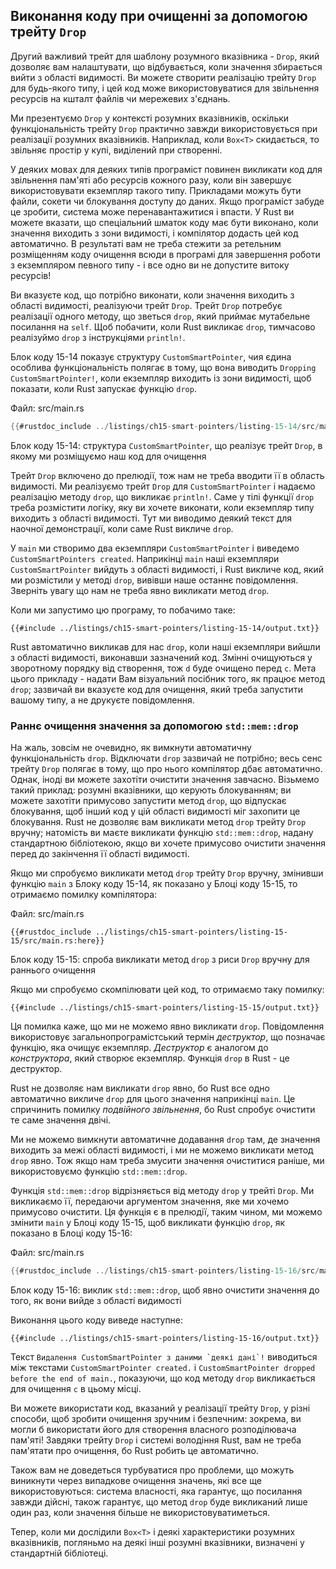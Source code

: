 ## Виконання коду при очищенні за допомогою трейту `Drop`

Другий важливий трейт для шаблону розумного вказівника - `Drop`, який дозволяє вам налаштувати, що відбувається, коли значення збирається вийти з області видимості. Ви можете створити реалізацію трейту `Drop` для будь-якого типу, і цей код може використовуватися для звільнення ресурсів на кшталт файлів чи мережевих з'єднань.

Ми презентуємо `Drop` у контексті розумних вказівників, оскільки функціональність трейту `Drop` практично завжди використовується при реалізації розумних вказівників. Наприклад, коли `Box<T>` скидається, то звільняє простір у купі, виділений при створенні.

У деяких мовах для деяких типів програміст повинен викликати код для звільнення пам'яті або ресурсів кожного разу, коли він завершує використовувати екземпляр такого типу. Прикладами можуть бути файли, сокети чи блокування доступу до даних. Якщо програміст забуде це зробити, система може перенавантажитися і впасти. У Rust ви можете вказати, що спеціальний шматок коду має бути виконано, коли значення виходить з зони видимості, і компілятор додасть цей код автоматично. В результаті вам не треба стежити за ретельним розміщенням коду очищення всюди в програмі для завершення роботи з екземпляром певного типу - і все одно ви не допустите витоку ресурсів!

Ви вказуєте код, що потрібно виконати, коли значення виходить з області видимості, реалізуючи трейт `Drop`. Трейт `Drop` потребує реалізації одного методу, що зветься `drop`, який приймає мутабельне посилання на `self`. Щоб побачити, коли Rust викликає `drop`, тимчасово реалізуймо `drop` з інструкціями `println!`.

Блок коду 15-14 показує структуру `CustomSmartPointer`, чия єдина особлива функціональність полягає в тому, що вона виводить `Dropping CustomSmartPointer!`, коли екземпляр виходить із зони видимості, щоб показати, коли Rust запускає функцію `drop`.

<span class="filename">Файл: src/main.rs</span>

```rust
{{#rustdoc_include ../listings/ch15-smart-pointers/listing-15-14/src/main.rs}}
```


<span class="caption">Блок коду 15-14: структура `CustomSmartPointer`, що реалізує трейт `Drop`, в якому ми розміщуємо наш код для очищення</span>

Трейт `Drop` включено до прелюдії, тож нам не треба вводити її в область видимості. Ми реалізуємо трейт `Drop` для `CustomSmartPointer` і надаємо реалізацію методу `drop`, що викликає `println!`. Саме у тілі функції `drop` треба розмістити логіку, яку ви хочете виконати, коли екземпляр типу виходить з області видимості. Тут ми виводимо деякий текст для наочної демонстрації, коли саме Rust викличе `drop`.

У `main` ми створимо два екземпляри `CustomSmartPointer` і виведемо `CustomSmartPointers created`. Наприкінці `main` наші екземпляри `CustomSmartPointer` вийдуть з області видимості, і Rust викличе код, який ми розмістили у методі `drop`, вивівши наше останнє повідомлення. Зверніть увагу що нам не треба явно викликати метод `drop`.

Коли ми запустимо цю програму, то побачимо таке:

```console
{{#include ../listings/ch15-smart-pointers/listing-15-14/output.txt}}
```

Rust автоматично викликав для нас `drop`, коли наші екземпляри вийшли з області видимості, виконавши зазначений код. Змінні очищуються у зворотному порядку від створення, тож `d` буде очищено перед `c`. Мета цього прикладу - надати Вам візуальний посібник того, як працює метод `drop`; зазвичай ви вказуєте код для очищення, який треба запустити вашому типу, а не друкуєте повідомлення.

### Раннє очищення значення за допомогою `std::mem::drop`

На жаль, зовсім не очевидно, як вимкнути автоматичну функціональність `drop`. Відключати `drop` зазвичай не потрібно; весь сенс трейту `Drop` полягає в тому, що про нього компілятор дбає автоматично. Однак, іноді ви можете захотіти очистити значення завчасно. Візьмемо такий приклад: розумні вказівники, що керують блокуванням; ви можете захотіти примусово запустити метод `drop`, що відпускає блокування, щоб інший код у цій області видимості міг захопити це блокування. Rust не дозволяє вам викликати метод `drop` трейту `Drop` вручну; натомість ви маєте викликати функцію `std::mem::drop`, надану стандартною бібліотекою, якщо ви хочете примусово очистити значення перед до закінчення її області видимості.

Якщо ми спробуємо викликати метод `drop` трейту `Drop` вручну, змінивши функцію `main` з Блоку коду 15-14, як показано у Блоці коду 15-15, то отримаємо помилку компілятора:

<span class="filename">Файл: src/main.rs</span>

```rust,ignore,does_not_compile
{{#rustdoc_include ../listings/ch15-smart-pointers/listing-15-15/src/main.rs:here}}
```


<span class="caption">Блок коду 15-15: спроба викликати метод `drop` з риси `Drop` вручну для раннього очищення</span>

Якщо ми спробуємо скомпілювати цей код, то отримаємо таку помилку:

```console
{{#include ../listings/ch15-smart-pointers/listing-15-15/output.txt}}
```

Ця помилка каже, що ми не можемо явно викликати `drop`. Повідомлення використовує загальнопрограмістський термін *деструктор*, що позначає функцію, яка очищує екземпляр. *Деструктор* є аналогом до *конструктора*, який створює екземпляр. Функція `drop` в Rust - це деструктор.

Rust не дозволяє нам викликати `drop` явно, бо Rust все одно автоматично викличе `drop` для цього значення наприкінці `main`. Це спричинить помилку *подвійного звільнення*, бо Rust спробує очистити те саме значення двічі.

Ми не можемо вимкнути автоматичне додавання `drop` там, де значення виходить за межі області видимості, і ми не можемо викликати метод `drop` явно. Тож якщо нам треба змусити значення очиститися раніше, ми використовуємо функцію `std::mem::drop`.

Функція `std::mem::drop` відрізняється від методу `drop` у трейті `Drop`. Ми викликаємо її, передаючи аргументом значення, яке ми хочемо примусово очистити. Ця функція є в прелюдії, таким чином, ми можемо змінити `main` у Блоці коду 15-15, щоб викликати функцію `drop`, як показано в Блоці коду 15-16:

<span class="filename">Файл: src/main.rs</span>

```rust
{{#rustdoc_include ../listings/ch15-smart-pointers/listing-15-16/src/main.rs:here}}
```


<span class="caption">Блок коду 15-16: виклик `std::mem::drop`, щоб явно очистити значення до того, як вони вийде з області видимості</span>

Виконання цього коду виведе наступне:

```console
{{#include ../listings/ch15-smart-pointers/listing-15-16/output.txt}}
```

Текст ``Видалення CustomSmartPointer з даними `деякі дані`!`` виводиться між текстами `CustomSmartPointer created.` і `CustomSmartPointer dropped
before the end of main.`, показуючи, що код методу `drop` викликається для очищення `с` в цьому місці.

Ви можете використати код, вказаний у реалізації трейту `Drop`, у різні способи, щоб зробити очищення зручним і безпечним: зокрема, ви могли б використати його для створення власного розподілювача пам'яті! Завдяки трейту `Drop` і системі володіння Rust, вам не треба пам'ятати про очищення, бо Rust робить це автоматично.

Також вам не доведеться турбуватися про проблеми, що можуть виникнути через випадкове очищення значень, які все ще використовуються: система власності, яка гарантує, що посилання завжди дійсні, також гарантує, що метод `drop` буде викликаний лише один раз, коли значення більше не використовуватиметься.

Тепер, коли ми дослідили `Box<T>` і деякі характеристики розумних вказівників, погляньмо на деякі інші розумні вказівники, визначені у стандартній бібліотеці.
